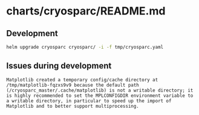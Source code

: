 # charts/cryosparc/README.md

## Development

```bash
helm upgrade cryosparc cryosparc/ -i -f tmp/cryosparc.yaml
```

## Issues during development

```
Matplotlib created a temporary config/cache directory at /tmp/matplotlib-fqzxs9v9 because the default path (/cryosparc_master/.cache/matplotlib) is not a writable directory; it is highly recommended to set the MPLCONFIGDIR environment variable to a writable directory, in particular to speed up the import of Matplotlib and to better support multiprocessing.
```
